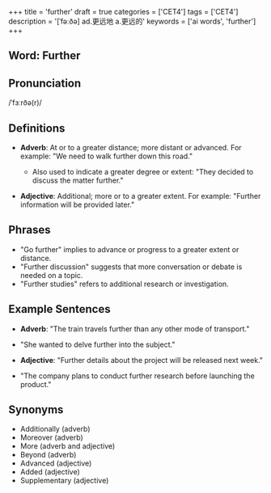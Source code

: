 +++
title = 'further'
draft = true
categories = ['CET4']
tags = ['CET4']
description = '[ˈfəːðə] ad.更远地 a.更远的'
keywords = ['ai words', 'further']
+++

## Word: Further

## Pronunciation
/ˈfɜːrðə(r)/

## Definitions
- **Adverb**: At or to a greater distance; more distant or advanced. For example: "We need to walk further down this road."
  - Also used to indicate a greater degree or extent: "They decided to discuss the matter further."
  
- **Adjective**: Additional; more or to a greater extent. For example: "Further information will be provided later."

## Phrases
- "Go further" implies to advance or progress to a greater extent or distance.
- "Further discussion" suggests that more conversation or debate is needed on a topic.
- "Further studies" refers to additional research or investigation.

## Example Sentences
- **Adverb**: "The train travels further than any other mode of transport."
- "She wanted to delve further into the subject."
  
- **Adjective**: "Further details about the project will be released next week."
- "The company plans to conduct further research before launching the product."

## Synonyms
- Additionally (adverb)
- Moreover (adverb)
- More (adverb and adjective)
- Beyond (adverb)
- Advanced (adjective)
- Added (adjective)
- Supplementary (adjective)
